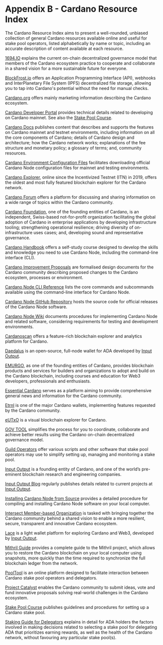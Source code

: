 # Appendix B - Cardano Resource Index

The Cardano Resource Index aims to present a well-rounded, unbiased collection of general Cardano resources available online and useful for stake pool operators, listed alphabetically by name or topic, including an accurate description of content available at each resource.

[1694.IO](https://www.1694.io/en) explains the current on-chain decentralized governance model that members of the Cardano ecosystem practice to cooperate and collaborate in a shared vision for a more sustainable future for everyone.

[BlockFrost.io](https://blockfrost.io/) offers an Application Programming Interface (API), webhooks and InterPlanetary File System (IPFS) decentralized file storage, allowing you to tap into Cardano's potential without the need for manual checks.

[Cardano.org](https://cardano.org/) offers mainly marketing information describing the Cardano ecosystem.

[Cardano Developer Portal](https://developers.cardano.org/) provides technical details related to developing on Cardano mainnet. See also the [Stake Pool Course](#stakepoolcourse).

[Cardano Docs](https://docs.cardano.org/) publishes content that describes and supports the features on Cardano mainnet and testnet environments, including information on all the core components of Cardano; details of Cardano design and architecture; how the Cardano network works; explanations of the fee structure and monetary policy; a glossary of terms; and, community resources.

[Cardano Environment Configuration Files](https://book.play.dev.cardano.org/environments.html) facilitates downloading official Cardano Node configuration files for mainnet and testing environments.

[Cardano Explorer](https://cexplorer.io/), online since the Incentivized Testnet (ITN) in 2019, offers the oldest and most fully featured blockchain explorer for the Cardano network.

[Cardano Forum](https://forum.cardano.org/) offers a platform for discussing and sharing information on a wide range of topics within the Cardano community.

[Cardano Foundation](https://cardanofoundation.org/), one of the founding entities of Cardano, is an independent, Swiss-based not-for-profit organization facilitating the global adoption of Cardano in enterprise applications by developing infrastructure tooling; strengthening operational resilience; driving diversity of on-infrastructure uses cases; and, developing sound and representative governance.

[Cardano Handbook](https://cardano-course.gitbook.io/cardano-course/handbook) offers a self-study course designed to develop the skills and knowledge you need to use Cardano Node, including the command-line interface (CLI).

[Cardano Improvement Proposals](https://cips.cardano.org/) are formalised design documents for the Cardano community describing proposed changes to the Cardano ecosystem, processes or environment.

[Cardano Node CLI Reference](https://github.com/input-output-hk/cardano-node-wiki/blob/main/docs/reference/cardano-node-cli-reference.md) lists the core commands and subcommands available using the command-line interface for Cardano Node.

[Cardano Node GitHub Repository](https://github.com/IntersectMBO/cardano-node) hosts the source code for official releases of the Cardano Node software.

[Cardano Node Wiki](https://github.com/input-output-hk/cardano-node-wiki/tree/main/docs) documents procedures for implementing Cardano Node and related software, considering requirements for testing and development environments.

[Cardanoscan](https://cardanoscan.io/) offers a feature-rich blockchain explorer and analytics platform for Cardano.

[Daedalus](https://daedaluswallet.io/) is an open-source, full-node wallet for ADA developed by [Input Output](https://iohk.io/en/).

[EMURGO](https://www.emurgo.io/), as one of the founding entities of Cardano, provides blockchain products and services for builders and organizations to adopt and build on the Cardano blockchain, including courses and education for Web3 developers, professionals and enthusiasts.

[Essential Cardano](https://www.essentialcardano.io/) serves as a platform aiming to provide comprehensive general news and information for the Cardano community.

[Etrnl](https://eternl.io/) is one of the major Cardano wallets, implementing features requested by the Cardano community.

[eUTxO](https://eutxo.org/) is a visual blockchain explorer for Cardano.

[GOV TOOL](https://gov.tools/) simplifies the process for you to coordinate, collaborate and achieve better results using the Cardano on-chain decentralized governance model.

[Guild Operators](https://cardano-community.github.io/guild-operators/) offer various scripts and other software that stake pool operators may use to simplify setting up, managing and monitoring a stake pool.

[Input Output](https://iohk.io/en/) is a founding entity of Cardano, and one of the world’s pre-eminent blockchain research and engineering companies.

[Input Output Blog](https://iohk.io/en/blog/posts/page-1/) regularly publishes details related to current projects at [Input Output](https://iohk.io/en/).

[Installing Cardano Node from Source](https://github.com/input-output-hk/cardano-node-wiki/blob/main/docs/getting-started/install.md) provides a detailed procedure for compiling and installing Cardano Node software on your local computer.

[Intersect Member-based Organization](https://www.intersectmbo.org/) is tasked with bringing together the Cardano community behind a shared vision to enable a more resilient, secure, transparent and innovative Cardano ecosystem.

[Lace](https://www.lace.io/) is a light wallet platform for exploring Cardano and Web3, developed by [Input Output](https://iohk.io/en/).

[Mithril Guide](https://mithril.network/doc/) provides a complete guide to the Mithril project, which allows you to restore the Cardano blockchain on your local computer using snapshots, more quickly than the time required to synchronize the full blockchain ledger from the network.

[PoolTool](https://pooltool.io/) is an online platform designed to facilitate interaction between Cardano stake pool operators and delegators.

[Project Catalyst](https://projectcatalyst.io/) enables the Cardano community to submit ideas, vote and fund innovative proposals solving real-world challenges in the Cardano ecosystem.

[Stake Pool Course](https://developers.cardano.org/docs/operate-a-stake-pool/) <a href="#stakepoolcourse" id="stakepoolcourse"></a> publishes guidelines and procedures for setting up a Cardano stake pool.

[Staking Guide for Delegators](https://adastakingguide.com/) explains in detail for ADA holders the factors involved in making decisions related to selecting a stake pool for delegating ADA that prioritizes earning rewards, as well as the health of the Cardano network, without favouring any particular stake pool(s).